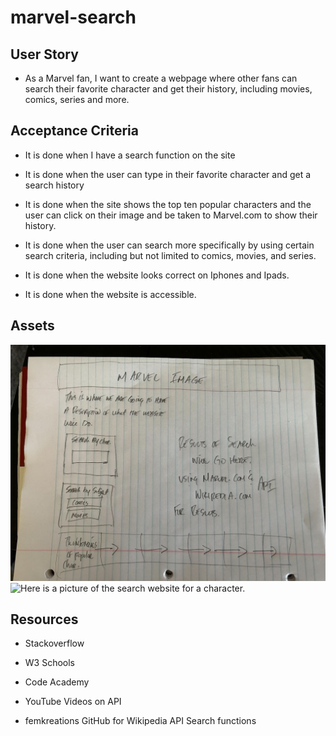 # marvel-search

## User Story

* As a Marvel fan, I want to create a webpage where other fans can search their favorite character and get their history, including movies, comics, series and more. 

## Acceptance Criteria


* It is done when I have a search function on the site

* It is done when the user can type in their favorite character and get a search history

* It is done when the site shows the top ten popular characters and the user can click on their image and be taken to Marvel.com to show their history. 

* It is done when the user can search more specifically by using certain search criteria, including but not limited to comics, movies, and series. 

* It is done when the website looks correct on Iphones and Ipads. 

* It is done when the website is accessible. 

## Assets

![Here is a picture of the website mockup.](assets/images/Marvel-website-mockup.jpeg)
![Here is a picture of the search website for a character.](assets/images/screencapture-127-0-0-1-5500-index-html-2023-06-05-10_31_12.png)

## Resources
 * Stackoverflow
 
 * W3 Schools

 * Code Academy

 * YouTube Videos on API
 
 * femkreations GitHub for Wikipedia API Search functions